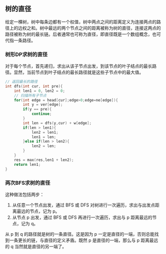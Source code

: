## 树的直径

给定一棵树，树中每条边都有一个权值，树中两点之间的距离定义为连接两点的路径上的边权之和。树中最远的两个节点之间的距离被称为树的直径，连接这两点的路径被称为树的最长链。后者通常也可称为直径，即直径既是一个数组概念，也可代指一条路径。

### 树形DP求树的直径

对于每个节点，首先递归，求出从该子节点出发，到该节点的叶子结点的最长路径。显然，当前节点到叶子结点的最长路径就是这些子节点中的最大值。

```cpp
// 返回最长的路径
int dfs(int cur, int pre){
    int len1 = 0, len2 = 0;
    // 扫描所有子节点
    for(int edge = head[cur];edge>0;edge=ne[edge]){
        int y = ver[edge];
        if(y == pre){
            continue;
        }
        int len = dfs(y,cur) + w[edge];
        if(len > len1){
            len2 = len1;
            len1 = len;
        }else if(len > len2){
            len2 = len;
        }
    }
    res = max(res,len1 + len2);
    return len1;
}
```

### 两次BFS求树的直径

这种做法包括两步：

1. 从任意一个节点出发，通过 BFS 或 DFS 对树进行一次遍历，求出与出发点距离最远的节点，记为 p。
2. 从节点 p 出发，通过 BFS 或 DFS 再进行一次遍历，求出与 p 距离最远的节点，记为 q。

从 p 到 q 的路径就是树的一条直径。这是因为 p 一定是直径的一端，否则总能找到一条更长的链，与直径的定义矛盾。既然 p 是直径的一端，那么与 p 距离最远的 q 当然就是直径的另一端了。